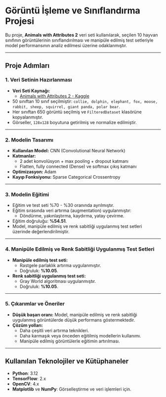 # Görüntü İşleme ve Sınıflandırma Projesi

Bu proje, **Animals with Attributes 2** veri seti kullanılarak, seçilen 10 hayvan sınıfının görüntülerinin sınıflandırılması ve manipüle edilmiş test setleriyle model performansının analiz edilmesi üzerine odaklanmıştır.

---

## Proje Adımları

### 1. Veri Setinin Hazırlanması
- **Veri Seti Kaynağı:**
  - [Animals with Attributes 2 - Kaggle](https://www.kaggle.com/datasets/rrebirrth/animals-with-attributes-2)
- 50 sınıftan 10 sınıf seçilmiştir: `collie, dolphin, elephant, fox, moose, rabbit, sheep, squirrel, giant panda, polar bear`.
- Her sınıftan 650 görüntü seçilmiş ve `FilteredDataset` klasörüne kopyalanmıştır.
- Görseller, `128x128` boyutuna getirilmiş ve normalize edilmiştir.

---

### 2. Modelin Tasarımı
- **Kullanılan Model:** CNN (Convolutional Neural Network)
- **Katmanlar:**
  - 2 adet konvolüsyon + max pooling + dropout katmanı
  - Flatten, fully connected (Dense) ve softmax çıkış katmanı
- **Optimizasyon:** Adam
- **Kayıp Fonksiyonu:** Sparse Categorical Crossentropy

---

### 3. Modelin Eğitimi
- Eğitim ve test seti %70 - %30 oranında ayrılmıştır.
- Eğitim sırasında veri artırma (augmentation) uygulanmıştır:
  - Döndürme, yakınlaştırma, kaydırma, yatay çevirme.
- Eğitim doğruluğu: **%54.51**.
- Model, manipüle edilmiş ve renk sabitliği uygulanmış test setleri üzerinde değerlendirilmiştir.

---

### 4. Manipüle Edilmiş ve Renk Sabitliği Uygulanmış Test Setleri
- **Manipüle edilmiş test seti:**
  - Rastgele parlaklık artırma uygulanmıştır.
  - Doğruluk: **%10.05**.
- **Renk sabitliği uygulanmış test seti:**
  - Gray World algoritması uygulanmıştır.
  - Doğruluk: **%10.05**.

---

### 5. Çıkarımlar ve Öneriler
- **Düşük başarı oranı:** Model, manipüle edilmiş ve renk sabitliği uygulanmış görüntülerde düşük performans göstermektedir.
- **Çözüm yolları:**
  - Daha çeşitli veri artırma teknikleri.
  - Daha karmaşık veya önceden eğitilmiş modellerin kullanımı.
  - Manipüle edilmiş görüntülerle eğitimin artırılması.

---

## Kullanılan Teknolojiler ve Kütüphaneler
- **Python**: 3.12
- **TensorFlow**: 2.x
- **OpenCV**: 4.x
- **Matplotlib** ve **NumPy**: Görselleştirme ve veri işlemleri için.
